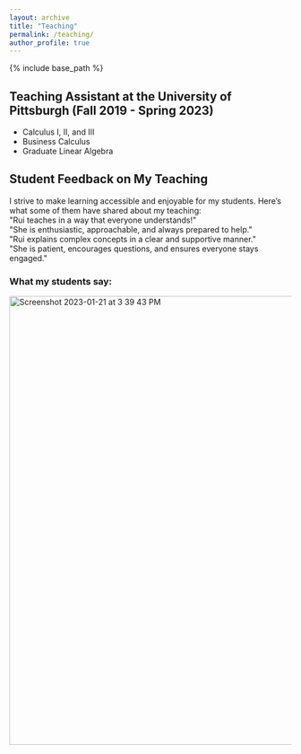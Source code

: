 ```yaml
---
layout: archive
title: "Teaching"
permalink: /teaching/
author_profile: true
---
```

{% include base_path %}
## Teaching Assistant at the University of Pittsburgh (Fall 2019 - Spring 2023)
- Calculus I, II, and III
- Business Calculus
- Graduate Linear Algebra

## Student Feedback on My Teaching
I strive to make learning accessible and enjoyable for my students. Here’s what some of them have shared about my teaching:<br />
"Rui teaches in a way that everyone understands!" <br />
"She is enthusiastic, approachable, and always prepared to help." <br />
"Rui explains complex concepts in a clear and supportive manner." <br />
"She is patient, encourages questions, and ensures everyone stays engaged." <br />

### What my students say:
<img width="800" align="center" alt="Screenshot 2023-01-21 at 3 39 43 PM" src="https://user-images.githubusercontent.com/66021647/213886380-b20e5872-757e-4d69-97a3-ebdcf11fa350.png">


